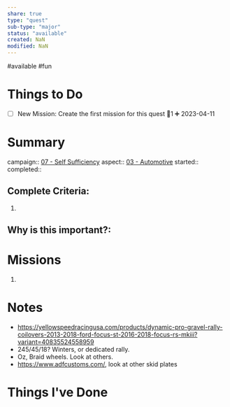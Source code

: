```yaml
---
share: true
type: "quest"
sub-type: "major"
status: "available"
created: NaN 
modified: NaN
---
```

 
#available #fun 
# Things to Do

- [ ] New Mission: Create the first mission for this quest 🥄1 ➕ 2023-04-11
# Summary
campaign:: [07 - Self Sufficiency](./07%20-%20Self%20Sufficiency.md)
aspect:: [03 - Automotive](./03%20-%20Automotive.md)
started:: 
completed::
## Complete Criteria:
1. 

## Why is this important?:

# Missions
1.

# Notes
- https://yellowspeedracingusa.com/products/dynamic-pro-gravel-rally-coilovers-2013-2018-ford-focus-st-2016-2018-focus-rs-mkiii?variant=40835524558959
- 245/45/18?  Winters, or dedicated rally.
- Oz, Braid wheels.  Look at others.
- https://www.adfcustoms.com/, look at other skid plates
# Things I've Done